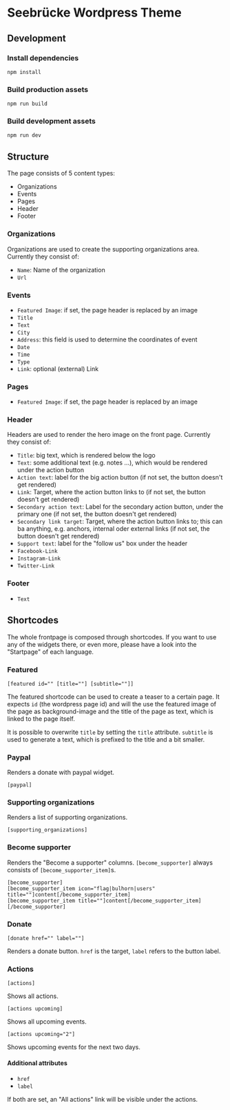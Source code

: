 # Seebrücke Wordpress Theme

## Development

### Install dependencies

`npm install`


### Build production assets

`npm run build`


### Build development assets

`npm run dev`


## Structure

The page consists of 5 content types:

- Organizations
- Events
- Pages
- Header
- Footer

### Organizations

Organizations are used to create the supporting organizations area. Currently they consist of:

- `Name`: Name of the organization
- `Url`

### Events

- `Featured Image`: if set, the page header is replaced by an image
- `Title`
- `Text`
- `City`
- `Address`: this field is used to determine the coordinates of event
- `Date`
- `Time`
- `Type`
- `Link`: optional (external) Link

### Pages

- `Featured Image`: if set, the page header is replaced by an image

### Header

Headers are used to render the hero image on the front page. Currently they consist of:

- `Title`: big text, which is rendered below the logo
- `Text`: some additional text (e.g. notes ...), which would be rendered under the action button
- `Action text`: label for the big action button (if not set, the button doesn't get rendered)
- `Link`: Target, where the action button links to (if not set, the button doesn't get rendered)
- `Secondary action text`: Label for the secondary action button, under the primary one (if not set, the button doesn't get rendered)
- `Secondary link target`: Target, where the action button links to; this can ba anything, e.g. anchors, internal oder external links (if not set, the button doesn't get rendered)
- `Support text`: label for the "follow us" box under the header
- `Facebook-Link`
- `Instagram-Link`
- `Twitter-Link`

### Footer

- `Text`


## Shortcodes

The whole frontpage is composed through shortcodes. If you want to use any of the widgets there, or even more, please have a look into the "Startpage" of each language.


### Featured

`[featured id="" [title=""] [subtitle=""]]`

The featured shortcode can be used to create a teaser to a certain page. It expects `id` (the wordpress page id) and will the use the featured image of the page as background-image and the title of the page as text, which is linked to the page itself.

It is possible to overwrite `title` by setting the `title` attribute. `subtitle` is used to generate a text, which is prefixed to the title and a bit smaller.


### Paypal

Renders a donate with paypal widget.

`[paypal]`


### Supporting organizations

Renders a list of supporting organizations.

`[supporting_organizations]`


### Become supporter

Renders the "Become a supporter" columns. `[become_supporter]` always consists of `[become_supporter_item]`s.

```
[become_supporter]
[become_supporter_item icon="flag|bulhorn|users" title=""]content[/become_supporter_item]
[become_supporter_item title=""]content[/become_supporter_item]
[/become_supporter]
```


### Donate

`[donate href="" label=""]`

Renders a donate button. `href` is the target, `label` refers to the button label.


### Actions

`[actions]`

Shows all actions.

`[actions upcoming]`

Shows all upcoming events.

`[actions upcoming="2"]`

Shows upcoming events for the next two days.

#### Additional attributes

- `href`
- `label`

If both are set, an "All actions" link will be visible under the actions.
